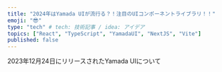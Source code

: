 ```yaml
---
title: "2024年はYamada UIが流行る？！注目のUIコンポーネントライブラリ！！"
emoji: "😎"
type: "tech" # tech: 技術記事 / idea: アイデア
topics: ["React", "TypeScript", "YamadaUI", "NextJS", "Vite"]
published: false
---
```


2023年12月24日にリリースされたYamada UIについて